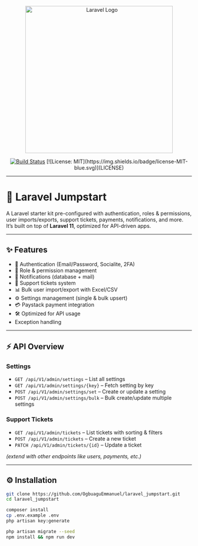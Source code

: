 <p align="center"><a href="https://laravel.com" target="_blank"><img src="https://raw.githubusercontent.com/laravel/art/master/logo-lockup/5%20SVG/2%20CMYK/1%20Full%20Color/laravel-logolockup-cmyk-red.svg" width="400" alt="Laravel Logo"></a></p>

<p align="center">
  <a href="#"><img src="https://github.com/OgbuaguEmmanuel/laravel_jumpstart/actions/workflows/tests.yml/badge.svg" alt="Build Status"></a>
  [![License: MIT](https://img.shields.io/badge/license-MIT-blue.svg)](LICENSE)
</p>

---

# 🚀 Laravel Jumpstart

A Laravel starter kit pre-configured with authentication, roles & permissions, user imports/exports, support tickets, payments, notifications, and more.  
It’s built on top of **Laravel 11**, optimized for API-driven apps.

---

## ✨ Features

- 🔐 Authentication (Email/Password, Socialite, 2FA)
- 👥 Role & permission management
- 📨 Notifications (database + mail)
- 🎫 Support tickets system
- 📊 Bulk user import/export with Excel/CSV
- ⚙️ Settings management (single & bulk upsert)
- 💳 Paystack payment integration
- 🛠️ Optimized for API usage
- Exception handling

---

## ⚡ API Overview

### Settings
- `GET /api/V1/admin/settings` – List all settings  
- `GET /api/V1/admin/settings/{key}` – Fetch setting by key  
- `POST /api/V1/admin/settings/set` – Create or update a setting  
- `POST /api/V1/admin/settings/bulk` – Bulk create/update multiple settings  

### Support Tickets
- `GET /api/V1/admin/tickets` – List tickets with sorting & filters  
- `POST /api/V1/admin/tickets` – Create a new ticket  
- `PATCH /api/V1/admin/tickets/{id}` – Update a ticket  

*(extend with other endpoints like users, payments, etc.)*

---

## ⚙️ Installation

```bash
git clone https://github.com/OgbuaguEmmanuel/laravel_jumpstart.git
cd laravel_jumpstart

composer install
cp .env.example .env
php artisan key:generate

php artisan migrate --seed
npm install && npm run dev
